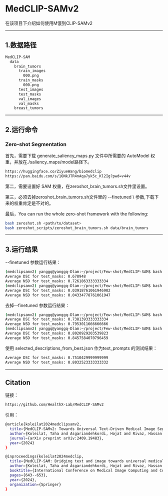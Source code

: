 # MedCLIP-SAMv2
在该项目下介绍如何使用M饿到CLIP-SAMv2

---

## 1.数据路径
```bash
MedCLIP-SAM
  data
    brain_tumors
      train_images
        000.png
      train_masks
        000.png
      test_images
      test_masks
      val_images
      val_masks
    breast_tumors
```
---

## 2.运行命令
### Zero-shot Segmentation

首先，需要下载 generate_saliency_maps.py 文件中所需要的 AutoModel 权重，并放在./saliency_maps/model路径下。
```bash
https://huggingface.co/ZiyueWang/biomedclip
https://pan.baidu.com/s/1ONkJTR4nAqa7yk5c_Kl2Ig?pwd=v44v
```
第二，需要设置好 SAM 权重，在zeroshot_brain_tumors.sh文件里设置。

第三，必须去掉zeroshot_brain_tumors.sh文件里的 --finetuned \ 参数,下载下来的权重肯定是不对的。

最后，You can run the whole zero-shot framework with the following:
```bash
bash zeroshot.sh <path/to/dataset>
bash zeroshot_scripts/zeroshot_brain_tumors.sh data/brain_tumors
```

--- 

## 3.运行结果
--finetuned  参数运行结果：
```bash
(medclipsamv2) yanggq@yanggq-Dlam:~/project/Few-shot/MedCLIP-SAM$ bash zeroshot_scripts/zeroshot_brain_tumors.sh data/brain_tumors
Average DSC for test_masks: 0.678948
Average NSD for test_masks: 0.7261863333333334
(medclipsamv2) yanggq@yanggq-Dlam:~/project/Few-shot/MedCLIP-SAM$ bash zeroshot_scripts/zeroshot_breast_tumors.sh data/breast_tumors/
Average DSC for test_masks: 0.03918761061946902
Average NSD for test_masks: 0.04334778761061947
```
去掉--finetuned  参数运行结果：
```bash
(medclipsamv2) yanggq@yanggq-Dlam:~/project/Few-shot/MedCLIP-SAM$ bash zeroshot_scripts/zeroshot_brain_tumors.sh data/brain_tumors
Average DSC for test_masks: 0.7381393333333334
Average NSD for test_masks: 0.7953011666666666
(medclipsamv2) yanggq@yanggq-Dlam:~/project/Few-shot/MedCLIP-SAM$ bash zeroshot_scripts/zeroshot_breast_tumors.sh data/breast_tumors/
Average DSC for test_masks: 0.8020929203539823
Average NSD for test_masks: 0.8457584070796459
```

使用 selected_descriptions_from_best.json 作为text_prompts 的测试结果：
```bash
Average DSC for test_masks: 0.7510429999999999
Average NSD for test_masks: 0.8032523333333332
```


---
## Citation
链接：
```bash
https://github.com/HealthX-Lab/MedCLIP-SAMv2
```

引用：
```bash
@article{koleilat2024medclipsamv2,
  title={MedCLIP-SAMv2: Towards Universal Text-Driven Medical Image Segmentation},
  author={Koleilat, Taha and Asgariandehkordi, Hojat and Rivaz, Hassan and Xiao, Yiming},
  journal={arXiv preprint arXiv:2409.19483},
  year={2024}
}

@inproceedings{koleilat2024medclip,
  title={MedCLIP-SAM: Bridging text and image towards universal medical image segmentation},
  author={Koleilat, Taha and Asgariandehkordi, Hojat and Rivaz, Hassan and Xiao, Yiming},
  booktitle={International Conference on Medical Image Computing and Computer-Assisted Intervention},
  pages={643--653},
  year={2024},
  organization={Springer}
}
```


